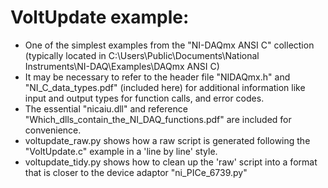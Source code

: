 # VoltUpdate example:
- One of the simplest examples from the "NI-DAQmx ANSI C" collection
(typically located in C:\Users\Public\Documents\National Instruments\NI-DAQ\Examples\DAQmx ANSI C)
- It may be necessary to refer to the header file "NIDAQmx.h" and "NI_C_data_types.pdf" (included here)
 for additional information like input and output types for function calls, and error codes.
- The essential "nicaiu.dll" and reference "Which_dlls_contain_the_NI_DAQ_functions.pdf" are included
 for convenience.
- voltupdate_raw.py shows how a raw script is generated following the "VoltUpdate.c" example in a 
'line by line' style.
- voltupdate_tidy.py shows how to clean up the 'raw' script into a format that is closer to the device
adaptor "ni_PICe_6739.py"